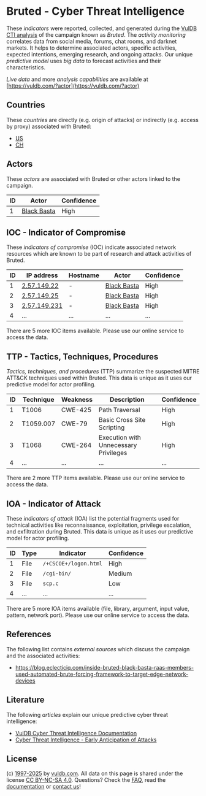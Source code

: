 # Bruted - Cyber Threat Intelligence

These _indicators_ were reported, collected, and generated during the [VulDB CTI analysis](https://vuldb.com/?kb.cti) of the campaign known as _Bruted_. The _activity monitoring_ correlates data from social media, forums, chat rooms, and darknet markets. It helps to determine associated actors, specific activities, expected intentions, emerging research, and ongoing attacks. Our unique _predictive model_ uses _big data_ to forecast activities and their characteristics.

_Live data_ and more _analysis capabilities_ are available at [https://vuldb.com/?actor](https://vuldb.com/?actor)

## Countries

These _countries_ are directly (e.g. origin of attacks) or indirectly (e.g. access by proxy) associated with Bruted:

* [US](https://vuldb.com/?country.us)
* [CH](https://vuldb.com/?country.ch)

## Actors

These _actors_ are associated with Bruted or other actors linked to the campaign.

ID | Actor | Confidence
-- | ----- | ----------
1 | [Black Basta](https://vuldb.com/?actor.black_basta) | High

## IOC - Indicator of Compromise

These _indicators of compromise_ (IOC) indicate associated network resources which are known to be part of research and attack activities of Bruted.

ID | IP address | Hostname | Actor | Confidence
-- | ---------- | -------- | ----- | ----------
1 | [2.57.149.22](https://vuldb.com/?ip.2.57.149.22) | - | [Black Basta](https://vuldb.com/?actor.black_basta) | High
2 | [2.57.149.25](https://vuldb.com/?ip.2.57.149.25) | - | [Black Basta](https://vuldb.com/?actor.black_basta) | High
3 | [2.57.149.231](https://vuldb.com/?ip.2.57.149.231) | - | [Black Basta](https://vuldb.com/?actor.black_basta) | High
4 | ... | ... | ... | ...

There are 5 more IOC items available. Please use our online service to access the data.

## TTP - Tactics, Techniques, Procedures

_Tactics, techniques, and procedures_ (TTP) summarize the suspected MITRE ATT&CK techniques used within Bruted. This data is unique as it uses our predictive model for actor profiling.

ID | Technique | Weakness | Description | Confidence
-- | --------- | -------- | ----------- | ----------
1 | T1006 | CWE-425 | Path Traversal | High
2 | T1059.007 | CWE-79 | Basic Cross Site Scripting | High
3 | T1068 | CWE-264 | Execution with Unnecessary Privileges | High
4 | ... | ... | ... | ...

There are 2 more TTP items available. Please use our online service to access the data.

## IOA - Indicator of Attack

These _indicators of attack_ (IOA) list the potential fragments used for technical activities like reconnaissance, exploitation, privilege escalation, and exfiltration during Bruted. This data is unique as it uses our predictive model for actor profiling.

ID | Type | Indicator | Confidence
-- | ---- | --------- | ----------
1 | File | `/+CSCOE+/logon.html` | High
2 | File | `/cgi-bin/` | Medium
3 | File | `scp.c` | Low
4 | ... | ... | ...

There are 5 more IOA items available (file, library, argument, input value, pattern, network port). Please use our online service to access the data.

## References

The following list contains _external sources_ which discuss the campaign and the associated activities:

* https://blog.eclecticiq.com/inside-bruted-black-basta-raas-members-used-automated-brute-forcing-framework-to-target-edge-network-devices

## Literature

The following _articles_ explain our unique predictive cyber threat intelligence:

* [VulDB Cyber Threat Intelligence Documentation](https://vuldb.com/?kb.cti)
* [Cyber Threat Intelligence - Early Anticipation of Attacks](https://www.scip.ch/en/?labs.20201022)

## License

(c) [1997-2025](https://vuldb.com/?kb.changelog) by [vuldb.com](https://vuldb.com/?kb.about). All data on this page is shared under the license [CC BY-NC-SA 4.0](https://creativecommons.org/licenses/by-nc-sa/4.0/). Questions? Check the [FAQ](https://vuldb.com/?kb.faq), read the [documentation](https://vuldb.com/?kb) or [contact us](https://vuldb.com/?contact)!
